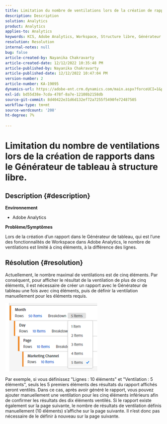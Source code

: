 ```yaml
---
title: Limitation du nombre de ventilations lors de la création de rapports dans le Générateur de tableau à structure libre.
description: Description
solution: Analytics
product: Analytics
applies-to: Analytics
keywords: KCS, Adobe Analytics, Workspace, Structure libre, Générateur de tableau, Limitation
resolution: Resolution
internal-notes: null
bug: false
article-created-by: Nayanika Chakravarty
article-created-date: 12/12/2022 10:35:48 PM
article-published-by: Nayanika Chakravarty
article-published-date: 12/12/2022 10:47:04 PM
version-number: 2
article-number: KA-19095
dynamics-url: https://adobe-ent.crm.dynamics.com/main.aspx?forceUCI=1&pagetype=entityrecord&etn=knowledgearticle&id=4315ac52-6d7a-ed11-81ac-6045bd006b25
exl-id: bd55d38e-7cda-478f-8a7e-12108b2158db
source-git-commit: 8d40422e31d6d132ef72a7255f5490fe72487505
workflow-type: tm+mt
source-wordcount: '208'
ht-degree: 7%

---
```


# Limitation du nombre de ventilations lors de la création de rapports dans le Générateur de tableau à structure libre.

## Description {#description}


<b>Environnement</b>

- Adobe Analytics

<b>Problème/Symptômes</b>

Lors de la création d’un rapport dans le Générateur de tableau, qui est l’une des fonctionnalités de Workspace dans Adobe Analytics, le nombre de ventilations est limité à cinq éléments, à la différence des lignes.


## Résolution {#resolution}


Actuellement, le nombre maximal de ventilations est de cinq éléments. Par conséquent, pour afficher le résultat de la ventilation de plus de cinq éléments, il est nécessaire de créer un rapport avec le Générateur de tableau une fois avec cinq éléments, puis de définir la ventilation manuellement pour les éléments requis.

![](assets/936a2ca2-6ab5-ec11-983f-000d3a5d0e57.png)

Par exemple, si vous définissez &quot;Lignes : 10 éléments&quot; et &quot;Ventilation : 5 éléments&quot;, seuls les 5 premiers éléments des résultats du rapport affichés seront ventilés. Dans ce cas, après avoir généré le rapport, vous pouvez ajouter manuellement une ventilation pour les cinq éléments inférieurs afin de confirmer les résultats des dix éléments ventilés. Si le rapport existe également sur la page suivante, le nombre de résultats de ventilation définis manuellement (10 éléments) s’affiche sur la page suivante. Il n’est donc pas nécessaire de le définir à nouveau sur la page suivante.
